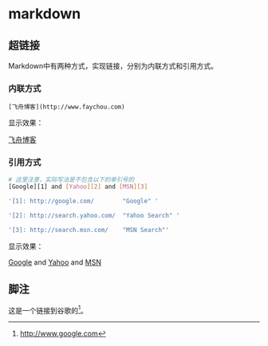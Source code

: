 # markdown
## 超链接
Markdown中有两种方式，实现链接，分别为内联方式和引用方式。

### 内联方式
```
[飞舟博客](http://www.faychou.com)
```
显示效果：

[飞舟博客](http://www.faychou.com)

### 引用方式

``` bash
# 这里注意，实际写法是不包含以下的单引号的
[Google][1] and [Yahoo][2] and [MSN][3]

'[1]: http://google.com/        "Google" '

'[2]: http://search.yahoo.com/  "Yahoo Search" '

'[3]: http://search.msn.com/    "MSN Search"'
```

显示效果：

[Google][1] and [Yahoo][2] and [MSN][3]

[1]: http://google.com/        "Google" 
[2]: http://search.yahoo.com/  "Yahoo Search" 
[3]: http://search.msn.com/    "MSN Search"

## 脚注
这是一个链接到谷歌的[^脚注]。
[^脚注]: http://www.google.com
